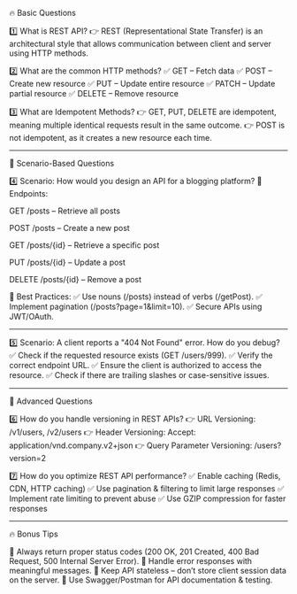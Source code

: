 🔥 Basic Questions

1️⃣ What is REST API?
👉 REST (Representational State Transfer) is an architectural style that allows communication between client and server using HTTP methods.

2️⃣ What are the common HTTP methods?
✅ GET – Fetch data
✅ POST – Create new resource
✅ PUT – Update entire resource
✅ PATCH – Update partial resource
✅ DELETE – Remove resource

3️⃣ What are Idempotent Methods?
👉 GET, PUT, DELETE are idempotent, meaning multiple identical requests result in the same outcome.
👉 POST is not idempotent, as it creates a new resource each time.


---

🎯 Scenario-Based Questions

4️⃣ Scenario: How would you design an API for a blogging platform?
🔹 Endpoints:

GET /posts – Retrieve all posts

POST /posts – Create a new post

GET /posts/{id} – Retrieve a specific post

PUT /posts/{id} – Update a post

DELETE /posts/{id} – Remove a post


🔹 Best Practices:
✅ Use nouns (/posts) instead of verbs (/getPost).
✅ Implement pagination (/posts?page=1&limit=10).
✅ Secure APIs using JWT/OAuth.


---

5️⃣ Scenario: A client reports a "404 Not Found" error. How do you debug?
✅ Check if the requested resource exists (GET /users/999).
✅ Verify the correct endpoint URL.
✅ Ensure the client is authorized to access the resource.
✅ Check if there are trailing slashes or case-sensitive issues.


---

🚀 Advanced Questions

6️⃣ How do you handle versioning in REST APIs?
👉 URL Versioning: /v1/users, /v2/users
👉 Header Versioning: Accept: application/vnd.company.v2+json
👉 Query Parameter Versioning: /users?version=2

7️⃣ How do you optimize REST API performance?
✅ Enable caching (Redis, CDN, HTTP caching)
✅ Use pagination & filtering to limit large responses
✅ Implement rate limiting to prevent abuse
✅ Use GZIP compression for faster responses


---

🔥 Bonus Tips

🔹 Always return proper status codes (200 OK, 201 Created, 400 Bad Request, 500 Internal Server Error).
🔹 Handle error responses with meaningful messages.
🔹 Keep API stateless – don’t store client session data on the server.
🔹 Use Swagger/Postman for API documentation & testing.
